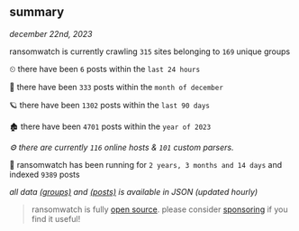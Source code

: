 
## summary
_december 22nd, 2023_

ransomwatch is currently crawling `315` sites belonging to `169` unique groups

⏲ there have been `6` posts within the `last 24 hours`

🦈 there have been `333` posts within the `month of december`

🪐 there have been `1302` posts within the `last 90 days`

🏚 there have been `4701` posts within the `year of 2023`

_⚙️ there are currently `116` online hosts & `101` custom parsers._

🦕 ransomwatch has been running for `2 years, 3 months and 14 days` and indexed `9389` posts

_all data  [(groups)](http://ransomwhat.telemetry.ltd/groups) and [(posts)](http://ransomwhat.telemetry.ltd/posts) is available in JSON (updated hourly)_

> ransomwatch is fully [open source](https://github.com/joshhighet/ransomwatch#ransomwatch--). please consider [sponsoring](https://github.com/sponsors/joshhighet) if you find it useful!
